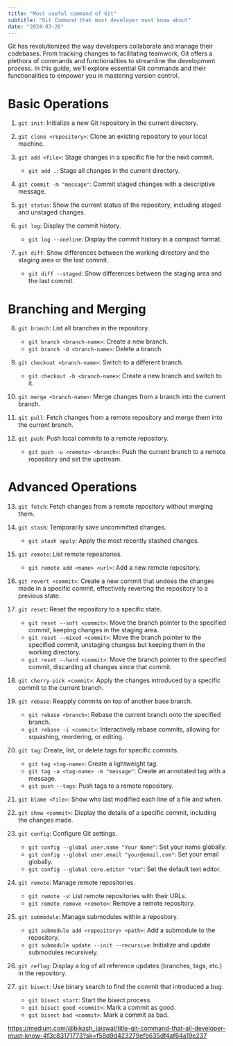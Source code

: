 ```yaml
---
title: "Most useful command of Git"
subtitle: "Git Command that most developer must know about"
date: "2024-03-26"
---
```


Git has revolutionized the way developers collaborate and manage their codebases. From tracking changes to facilitating teamwork, Git offers a plethora of commands and functionalities to streamline the development process. In this guide, we'll explore essential Git commands and their functionalities to empower you in mastering version control.


# Basic Operations

1. `git init`: Initialize a new Git repository in the current directory.

2. `git clone <repository>`: Clone an existing repository to your local machine.

3. `git add <file>`: Stage changes in a specific file for the next commit.
   - `git add .`: Stage all changes in the current directory.

4. `git commit -m "message"`: Commit staged changes with a descriptive message.

5. `git status`: Show the current status of the repository, including staged and unstaged changes.

6. `git log`: Display the commit history.
   - `git log --oneline`: Display the commit history in a compact format.

7. `git diff`: Show differences between the working directory and the staging area or the last commit.
   - `git diff --staged`: Show differences between the staging area and the last commit.

# Branching and Merging

8. `git branch`: List all branches in the repository.
   - `git branch <branch-name>`: Create a new branch.
   - `git branch -d <branch-name>`: Delete a branch.

9. `git checkout <branch-name>`: Switch to a different branch.
   - `git checkout -b <branch-name>`: Create a new branch and switch to it.

10. `git merge <branch-name>`: Merge changes from a branch into the current branch.

11. `git pull`: Fetch changes from a remote repository and merge them into the current branch.

12. `git push`: Push local commits to a remote repository.
    - `git push -u <remote> <branch>`: Push the current branch to a remote repository and set the upstream.

# Advanced Operations

13. `git fetch`: Fetch changes from a remote repository without merging them.

14. `git stash`: Temporarily save uncommitted changes.
    - `git stash apply`: Apply the most recently stashed changes.

15. `git remote`: List remote repositories.
    - `git remote add <name> <url>`: Add a new remote repository.

16. `git revert <commit>`: Create a new commit that undoes the changes made in a specific commit, effectively reverting the repository to a previous state.

17. `git reset`: Reset the repository to a specific state.
    - `git reset --soft <commit>`: Move the branch pointer to the specified commit, keeping changes in the staging area.
    - `git reset --mixed <commit>`: Move the branch pointer to the specified commit, unstaging changes but keeping them in the working directory.
    - `git reset --hard <commit>`: Move the branch pointer to the specified commit, discarding all changes since that commit.

18. `git cherry-pick <commit>`: Apply the changes introduced by a specific commit to the current branch.

19. `git rebase`: Reapply commits on top of another base branch.
    - `git rebase <branch>`: Rebase the current branch onto the specified branch.
    - `git rebase -i <commit>`: Interactively rebase commits, allowing for squashing, reordering, or editing.

20. `git tag`: Create, list, or delete tags for specific commits.
    - `git tag <tag-name>`: Create a lightweight tag.
    - `git tag -a <tag-name> -m "message"`: Create an annotated tag with a message.
    - `git push --tags`: Push tags to a remote repository.

21. `git blame <file>`: Show who last modified each line of a file and when.

22. `git show <commit>`: Display the details of a specific commit, including the changes made.

23. `git config`: Configure Git settings.
    - `git config --global user.name "Your Name"`: Set your name globally.
    - `git config --global user.email "your@email.com"`: Set your email globally.
    - `git config --global core.editor "vim"`: Set the default text editor.

24. `git remote`: Manage remote repositories.
    - `git remote -v`: List remote repositories with their URLs.
    - `git remote remove <remote>`: Remove a remote repository.

25. `git submodule`: Manage submodules within a repository.
    - `git submodule add <repository> <path>`: Add a submodule to the repository.
    - `git submodule update --init --recursive`: Initialize and update submodules recursively.

26. `git reflog`: Display a log of all reference updates (branches, tags, etc.) in the repository.

27. `git bisect`: Use binary search to find the commit that introduced a bug.
    - `git bisect start`: Start the bisect process.
    - `git bisect good <commit>`: Mark a commit as good.
    - `git bisect bad <commit>`: Mark a commit as bad.


https://medium.com/@bikash_jaiswal/title-git-command-that-all-developer-must-know-4f3c83171773?sk=f58d9d423279efb635df4af64a19e237